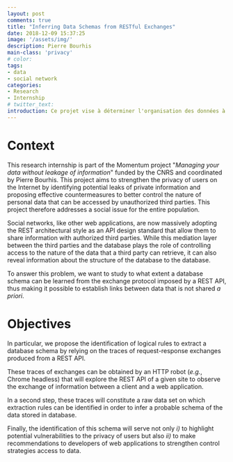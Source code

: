 ```yaml
---
layout: post
comments: true
title: "Inferring Data Schemas from RESTful Exchanges"
date: 2018-12-09 15:37:25
image: '/assets/img/'
description: Pierre Bourhis
main-class: 'privacy'
# color:
tags:
- data
- social network
categories:
- Research
- Internship
# twitter_text:
introduction: Ce projet vise à déterminer l'organisation des données à partir des contenus exposés par des API REST.
---
```


# Context
This research internship is part of the Momentum project "_Managing your data without leakage of information_" funded by the CNRS and coordinated by Pierre Bourhis. This project aims to strengthen the privacy of users on the Internet by identifying potential leaks of private information and proposing effective countermeasures to better control the nature of personal data that can be accessed by unauthorized third parties. This project therefore addresses a social issue for the entire population.

Social networks, like other web applications, are now massively adopting the REST architectural style as an API design standard that allow them to share information with authorized third parties. While this mediation layer between the third parties and the database plays the role of controlling access to the nature of the data that a third party can retrieve, it can also reveal information about the structure of the database to the database.

To answer this problem, we want to study to what extent a database schema can be learned from the exchange protocol imposed by a REST API, thus making it possible to establish links between data that is not shared _a priori_.

# Objectives
In particular, we propose the identification of logical rules to extract a database schema by relying on the traces of request-response exchanges produced from a REST API.

These traces of exchanges can be obtained by an HTTP robot (_e.g._, Chrome headless) that will explore the REST API of a given site to observe the exchange of information between a client and a web application.

In a second step, these traces will constitute a raw data set on which extraction rules can be identified in order to infer a probable schema of the data stored in database.

Finally, the identification of this schema will serve not only _i)_ to highlight potential vulnerabilities to the privacy of users but also _ii)_ to make recommendations to developers of web applications to strengthen control strategies access to data.